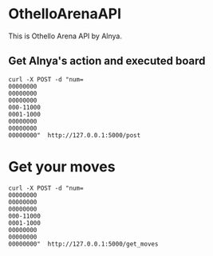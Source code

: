 # OthelloArenaAPI
This is Othello Arena API by Alnya.

## Get Alnya's action and executed board
```
curl -X POST -d "num=
00000000
00000000
00000000
000-11000
0001-1000
00000000
00000000
00000000"  http://127.0.0.1:5000/post
```

# Get your moves
```
curl -X POST -d "num=
00000000
00000000
00000000
000-11000
0001-1000
00000000
00000000
00000000"  http://127.0.0.1:5000/get_moves
```